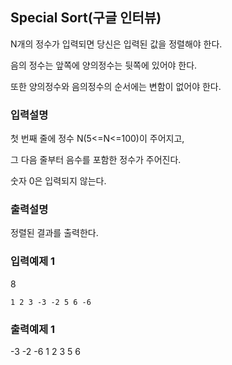 ## Special Sort(구글 인터뷰)

N개의 정수가 입력되면 당신은 입력된 값을 정렬해야 한다.

음의 정수는 앞쪽에 양의정수는 뒷쪽에 있어야 한다.

또한 양의정수와 음의정수의 순서에는 변함이 없어야 한다.

### 입력설명

첫 번째 줄에 정수 N(5<=N<=100)이 주어지고,

그 다음 줄부터 음수를 포함한 정수가 주어진다.

숫자 0은 입력되지 않는다.

### 출력설명

정렬된 결과를 출력한다.

### 입력예제 1

8

```
1 2 3 -3 -2 5 6 -6
```

### 출력예제 1

-3 -2 -6 1 2 3 5 6
